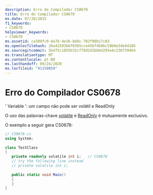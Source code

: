 ```yaml
---
description: Erro do Compilador CS0678
title: Erro do Compilador CS0678
ms.date: 07/20/2015
f1_keywords:
- CS0678
helpviewer_keywords:
- CS0678
ms.assetid: ca389fc9-da78-4e16-b68c-782f90b17c83
ms.openlocfilehash: 26a42593b6f0365cce45bf4b0bc59b6e5de44186
ms.sourcegitcommit: 5b475c1855b32cf78d2d1bbb4295e4c236f39464
ms.translationtype: MT
ms.contentlocale: pt-BR
ms.lasthandoff: 09/24/2020
ms.locfileid: "91159859"
---
```

# <a name="compiler-error-cs0678"></a>Erro do Compilador CS0678

' Variable ': um campo não pode ser volátil e ReadOnly  
  
 O uso das palavras-chave [volatile](../language-reference/keywords/volatile.md) e [ReadOnly](../language-reference/keywords/readonly.md) é mutuamente exclusivo.  
  
 O exemplo a seguir gera CS0678:  
  
```csharp  
// CS0678.cs  
using System;  
  
class TestClass  
{  
   private readonly volatile int i;   // CS0678  
   // try the following line instead  
   // private volatile int i;  
  
   public static void Main()  
   {  
   }  
}  
```

